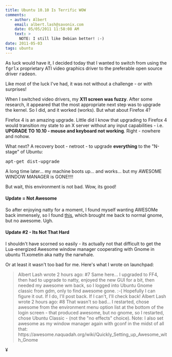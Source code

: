 ```yaml
---
title: Ubuntu 10.10 Is Terrific WOW 
comments:
  - author: Albert
    email: albert.lash@savonix.com
    date: 05/05/2011 11:58:08 AM
    text: >
      NOTE: I still like Debian better! :-)
date: 2011-05-03
tags: ubuntu
---
```

As luck would have it, I decided today that I wanted to switch from using the <tt>fgrlx</tt> proprietary ATI video graphics driver to the preferable open source driver <tt>radeon</tt>.

Like most of the luck I've had, it was not without a challenge - or with surprises!

When I switched video drivers, my **X11 screen was fuzzy**. After some research, it appeared that the most appropriate next step was to upgrade the kernel. So I did, and it worked (works). But what about Firefox 4?

Firefox 4 is an amazing upgrade. Little did I know that upgrading to Firefox 4 would transition my state to an X server without any input capabilities - i.e. **UPGRADE TO 10.10 - mouse and keyboard not working**. Right - nowhere and nohow.

What next? A recovery boot - netroot - to upgrade **everything** to the "N-stage" of Ubuntu:

<pre class="terminal">
apt-get dist-upgrade
</pre>

A long time later... my machine boots up... and works... but my AWESOME WINDOW MANAGER is GONE!!!!

But wait, this environment is not bad. Wow, its good!

#### Update = Not Awesome

So after enjoying natty for a moment, I found myself wanting AWESOMe back immensely, so I found [this](http://ubuntuguide.net/ubuntu-11-04-natty-login-to-classic-gnome-2-desktop), which brought me back to normal gnome, but no awesome. Ugh.

#### Update #2 - Its Not That Hard

I shouldn't have scorned so easily - its actually not that difficult to get the Lua-energized Awesome window manager cooperating with Gnome in ubuntu 11.xometin aka natty the narwhale.

Or at least it wasn't too bad for me. Here's what I wrote on launchpad:

<blockquote class="svxlb">
Albert Lash wrote 2 hours ago: 	#7
Same here... I upgraded to FF4, then had to upgrade to natty, enjoyed the new GUI for a bit, then needed my awesome wm back, so I logged into Ubuntu Gnome classic from gdm, only to find awesome gone. :-(
Hopefully I can figure it out. If I do, I'll post back. If I can't, I'll check back!
Albert Lash wrote 2 hours ago: 	#8
That wasn't so bad... I restarted, chose awesome from the environment menu option list at the bottom of the login screen - that produced awesome, but no gnome, so I restarted, chose Ubuntu Classic - (not the "no effects" choice).
Note: I also set awesome as my window manager again with gconf in the midst of all that:
https://awesome.naquadah.org/wiki/Quickly_Setting_up_Awesome_with_Gnome
</blockquote>

¥

